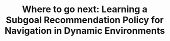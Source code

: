 ---
title: "Where to go next: Learning a Subgoal Recommendation Policy for Navigation in Dynamic Environments"
authors: "Bruno Brito, Michael Everett, Jonathan P. How, Javier Alonso-Mora"
venue: "IEEE Robotics and Automation Letters (RA-L)"
year: "2021"
status: "published"
arxiv: "https://arxiv.org/pdf/2102.13073.pdf"
official_link: ""
doi: ""
volume: "6"
number: "3"
pages: "4616-4623"
publisher: ""
month: "12"
address: "N/A"
type: "journal"
school: "N/A"
awards: "N/A"
notes: "Also presented in " # icra # ", May, 2021."
include_on_website: true
image: "ral_icra21_diagram.png"
links_to_code: "https://github.com/tud-amr/go-mpc"
links_to_video: ""
collection: publications
permalink: /publication/2021-12-Brito21_RAL.html
---